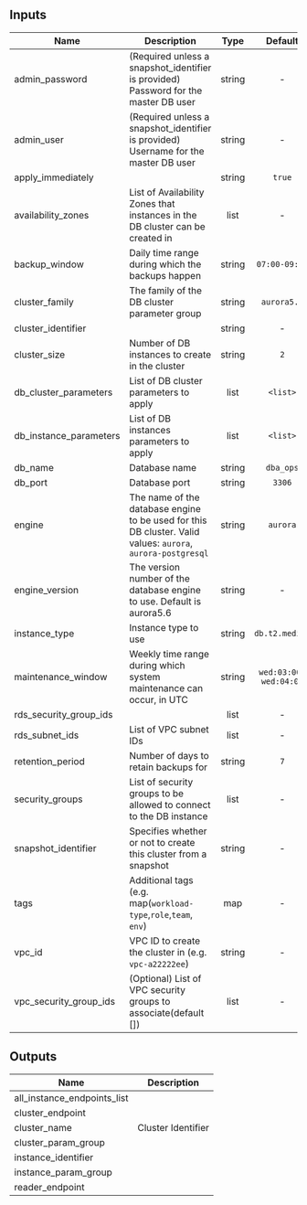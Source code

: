 
## Inputs

| Name | Description | Type | Default | Required |
|------|-------------|:----:|:-----:|:-----:|
| admin_password | (Required unless a snapshot_identifier is provided) Password for the master DB user | string | - | yes |
| admin_user | (Required unless a snapshot_identifier is provided) Username for the master DB user | string | - | yes |
| apply_immediately |  | string | `true` | no |
| availability_zones | List of Availability Zones that instances in the DB cluster can be created in | list | - | yes |
| backup_window | Daily time range during which the backups happen | string | `07:00-09:00` | no |
| cluster_family | The family of the DB cluster parameter group | string | `aurora5.7` | no |
| cluster_identifier |  | string | - | yes |
| cluster_size | Number of DB instances to create in the cluster | string | `2` | no |
| db_cluster_parameters | List of DB cluster parameters to apply | list | `<list>` | no |
| db_instance_parameters | List of DB instances parameters to apply | list | `<list>` | no |
| db_name | Database name | string | `dba_ops` | no |
| db_port | Database port | string | `3306` | no |
| engine | The name of the database engine to be used for this DB cluster. Valid values: `aurora`, `aurora-postgresql` | string | `aurora` | no |
| engine_version | The version number of the database engine to use. Default is aurora5.6 | string | - | yes |
| instance_type | Instance type to use | string | `db.t2.medium` | no |
| maintenance_window | Weekly time range during which system maintenance can occur, in UTC | string | `wed:03:00-wed:04:00` | no |
| rds_security_group_ids |  | list | - | yes |
| rds_subnet_ids | List of VPC subnet IDs | list | - | yes |
| retention_period | Number of days to retain backups for | string | `7` | no |
| security_groups | List of security groups to be allowed to connect to the DB instance | list | - | yes |
| snapshot_identifier | Specifies whether or not to create this cluster from a snapshot | string | - | yes |
| tags | Additional tags (e.g. map(`workload-type`,`role`,`team`, `env`) | map | - | yes |
| vpc_id | VPC ID to create the cluster in (e.g. `vpc-a22222ee`) | string | - | yes |
| vpc_security_group_ids | (Optional) List of VPC security groups to associate(default []) | list | - | yes |

## Outputs

| Name | Description |
|------|-------------|
| all_instance_endpoints_list |  |
| cluster_endpoint |  |
| cluster_name | Cluster Identifier |
| cluster_param_group |  |
| instance_identifier |  |
| instance_param_group |  |
| reader_endpoint |  |

